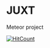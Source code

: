 # JUXT
Meteor project

[![HitCount](http://hits.dwyl.io/zrthxn/juxt.svg)](http://hits.dwyl.io/zrthxn/juxt)